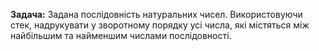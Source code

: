 **Задача:** Задана послідовність натуральних чисел. Використовуючи стек, надрукувати у зворотному порядку усі числа, які містяться між найбільшим та найменшим числами послідовності.

